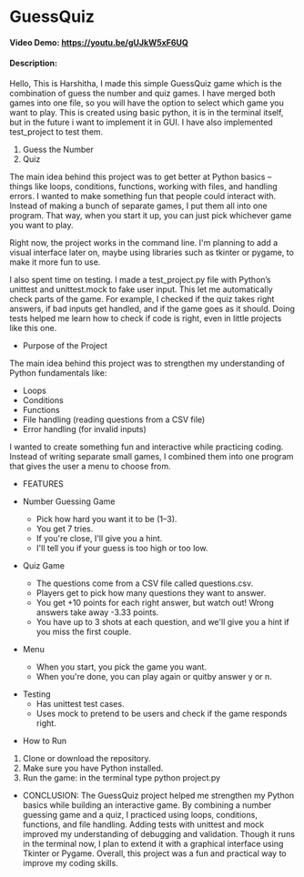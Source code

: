 # GuessQuiz
#### Video Demo:  https://youtu.be/gUJkW5xF6UQ
#### Description:

Hello, This is Harshitha, I made this simple GuessQuiz game which is the combination of guess the number and quiz games.
I have merged both games into one file, so you will have the option to select which game you want to play.
This is created using basic python, it is in the terminal itself, but in the future i want to implement it in GUI.
I have also implemented test_project to test them.

1. Guess the Number
2. Quiz

The main idea behind this project was to get better at Python basics – things like loops, conditions, functions, working with files, and handling errors. I wanted to make something fun that people could interact with. Instead of making a bunch of separate games, I put them all into one program. That way, when you start it up, you can just pick whichever game you want to play.

Right now, the project works in the command line. I'm planning to add a visual interface later on, maybe using libraries such as tkinter or pygame, to make it more fun to use.

I also spent time on testing. I made a test_project.py file with Python’s unittest and unittest.mock to fake user input. This let me automatically check parts of the game. For example, I checked if the quiz takes right answers, if bad inputs get handled, and if the game goes as it should. Doing tests helped me learn how to check if code is right, even in little projects like this one.

* Purpose of the Project

The main idea behind this project was to strengthen my understanding of Python fundamentals like:
- Loops
- Conditions
- Functions
- File handling (reading questions from a CSV file)
- Error handling (for invalid inputs)

I wanted to create something fun and interactive while practicing coding. Instead of writing separate small games, I combined them into one program that gives the user a menu to choose from.

* FEATURES

* Number Guessing Game
    - Pick how hard you want it to be (1–3).
    - You get 7 tries.
    - If you're close, I'll give you a hint.
    - I'll tell you if your guess is too high or too low.


* Quiz Game
  - The questions come from a CSV file called questions.csv.
  - Players get to pick how many questions they want to answer.
  - You get +10 points for each right answer, but watch out! Wrong answers take away -3.33 points.
  - You have up to 3 shots at each question, and we'll give you a hint if you miss the first couple.

* Menu
  - When you start, you pick the game you want.
  - When you're done, you can play again or quitby answer  y or n.


- Testing
    - Has unittest test cases.
    - Uses mock to pretend to be users and check if the game responds right.

* How to Run

1. Clone or download the repository.
2. Make sure you have Python installed.
3. Run the game: in the terminal type
   python project.py

* CONCLUSION:
The GuessQuiz project helped me strengthen my Python basics while building an interactive game. By combining a number guessing game and a quiz, I practiced using loops, conditions, functions, and file handling. Adding tests with unittest and mock improved my understanding of debugging and validation. Though it runs in the terminal now, I plan to extend it with a graphical interface using Tkinter or Pygame. Overall, this project was a fun and practical way to improve my coding skills.
